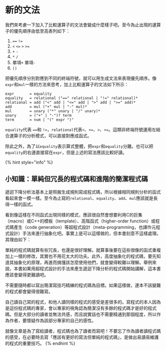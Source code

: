 # 新的文法

我們來考慮一下加入了比較運算子的文法會變成什麼樣子吧。至今為止出現的運算子的優先順序由低至高表列如下：

1. `==` `!=`
2. `<` `<=` `>` `>=`
3. `+` `-`
4. `*` `/`
5. 單項`+` 單項`-`
6. `()`

把優先順序分別對應到不同的終端符號，就可以用生成文法來表現優先順序。像`expr`和`mul`一樣的方法來思考，加上比較運算子的文法如下所示：

```text
expr       = equality
equality   = relational ("==" relational | "!=" relational)*
relational = add ("<" add | "<=" add | ">" add | ">=" add)*
add        = mul ("+" mul | "-" mul)*
mul        = unary ("*" unary | "/" unary)*
unary      = ("+" | "-")? term
term       = num | "(" expr ")"
```

`equality`代表 `==`和 `!=`，`relational`代表`<`、`<=`、`>`、`>=`。這類非終端符號運用左結合運算子的分析模式，可以直接對應成函式。

除此之外，為了以`equality`表示算式整體，把`expr`和`equality`分離。也可以把`equality`的右邊直接寫在`expr`，但是上述的寫法應該比較好讀。

{% hint style="info" %}
## 小知識：單純但冗長的程式碼和進階的簡潔程式碼

遞迴下降分析法基本上是照搬生成規則寫成程式碼，所以根據相同規則分析的函式看起來會一模一樣。至今為止寫的`relational`、`equality`、`add`、`mul`應該就是長得一樣的函式。

看到像這樣在不同函式出現同樣的模式，應該很自然會想要利用C的巨集（macro）或C++的模板（template）、高階函式（higher-order function）或程式碼產生（code generation）等超程式設計（meta-programming，也譯作元程式設計）手法來進行抽象化吧。事實上是可以這樣做的，但本書刻意不這樣處理。其理由如下：

單純的程式碼就算有些冗長，也還是很好理解。就算事後要在這些很像的函式重複加上一樣的修改，其實也不用花太大的功夫。此外，高度抽象化的程式碼，要先知道其抽象化的原理，再進而搞懂該怎麼使用他們，就會變得較難以理解。舉例來說，本書如果用超程式設計的手法來產生遞迴下降分析的程式碼開始講解，這本書應該會變得更難讀吧。

不需要隨時都以寫出簡潔寫技巧精練的程式碼為目標。如果這樣做，連本不該變難的程式都會變得很難寫。

自己讀自己寫的程式，和他人讀同樣的程式的感受是差很多的。寫程式的本人因為是這份程式碼的專家，會以專家的視角認為簡潔沒有多餘的程式碼才是好的程式碼。但是大部分的讀者並無法共感，而且說實話也不需要精通到那個程度，所以作為作者，要懷疑作為該部分專家的自己的感性。

就像文章是為了寫給讀者，程式碼也為了讀者而寫吧！不要忘了作為讀者讀程式碼的感受，在必要時去寫「應該有更好的寫法但單純的程式碼」，是做出易讀易維護的程式的重要技巧。
{% endhint %}

